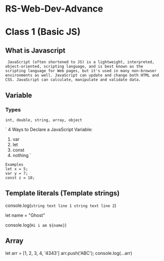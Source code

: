 # RS-Web-Dev-Advance

# Class 1 (Basic JS)

## What is Javascript
` 
JavaScript (often shortened to JS) is a lightweight, interpreted, object-oriented, scripting language, and is best known as the scripting language for Web pages, but it's used in many non-browser environments as well. JavaScript can update and change both HTML and CSS. JavaScript can calculate, manipulate and validate data.
`

## Variable 

### Types

` int, double, string, array, object `

` 4 Ways to Declare a JavaScript Variable:
1. var
2. let
3. const
4. nothing `

```
Examples
let x = 5;
var y = 7;
const z = 10;
```

## Template literals (Template strings)

console.log(`string text line 1
 string text line 2`)

let name = "Ghost"

console.log(`Hi i am ${name}`)

## Array 

let arr = [1, 2, 3, 4, '4343']
arr.push('ABC');
console.log(...arr)

